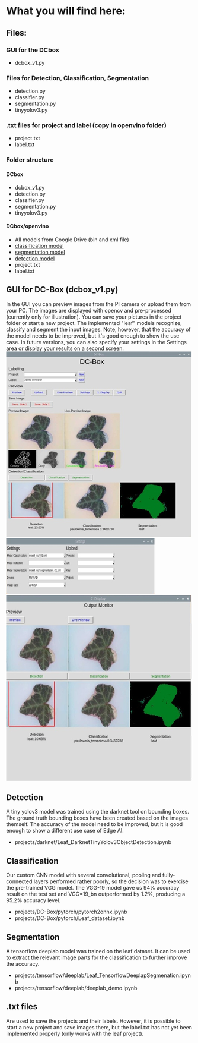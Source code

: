 # What you will find here:
## Files:
### GUI for the DCbox
- dcbox_v1.py
### Files for Detection, Classification, Segmentation
- detection.py
- classifier.py
- segmentation.py
- tinyyolov3.py
### .txt files for project and label (copy in openvino folder)
- project.txt
- label.txt
### Folder structure
#### DCbox
- dcbox_v1.py
- detection.py
- classifier.py
- segmentation.py
- tinyyolov3.py
#### DCbox/openvino
- All models from Google Drive (bin and xml file)
- [classification model](https://drive.google.com/open?id=1wUgWwVYkGkXe6_noGpI24l3Pv4C3Z5RM)
- [segmentation model](https://drive.google.com/open?id=1LeClOcnVulWA0Z8ngMvnPUC9dgUmTMc_)
- [detection model](https://drive.google.com/open?id=17QcqasXilx4z5XL6ZFKiIvKECaXAls5b)
- project.txt
- label.txt

## GUI for DC-Box (dcbox_v1.py)
In the GUI you can preview images from the PI camera or upload them from your PC. The images are displayed with opencv and pre-processed (currently only for illustration). You can save your pictures in the project folder or start a new project.
The implemented "leaf" models recognize, classify and segment the input images. Note, however, that the accuracy of the model needs to be improved, but it's good enough to show the use case.
In future versions, you can also specify your settings in the Settings area or display your results on a second screen.
![](https://github.com/cmembrez/Raspberry-Robotics101/blob/master/projects/DC-Box/images/DCbox_gui_01_500.jpg)
![](https://github.com/cmembrez/Raspberry-Robotics101/blob/master/projects/DC-Box/images/DCbox_gui_02_500.jpg)
![](https://github.com/cmembrez/Raspberry-Robotics101/blob/master/projects/DC-Box/images/DCbox_gui_03_500.jpg)

## Detection 
A tiny yolov3 model was trained using the darknet tool on bounding boxes. The ground truth bounding boxes have been created based on the images themself. The accuracy of the model need to be improved, but it is good enough to show a different use case of Edge AI.
- projects/darknet/Leaf_DarknetTinyYolov3ObjectDetection.ipynb

## Classification 
Our custom CNN model with several convolutional, pooling and fully-connected layers performed rather poorly, so the decision was to exercise the pre-trained VGG model. The VGG-19 model gave us 94% accuracy result on the test set and VGG=19_bn outperformed by 1.2%, producing a 95.2% accuracy level.

- projects/DC-Box/pytorch/pytorch2onnx.ipynb
- projects/DC-Box/pytorch/Leaf_dataset.ipynb

## Segmentation 
A tensorflow deeplab model was trained on the leaf dataset. It can be used to extract the relevant image parts for the classification to further improve the accuracy.

- projects/tensorflow/deeplab/Leaf_TensorflowDeeplapSegmenation.ipynb
- projects/tensorflow/deeplab/deeplab_demo.ipynb

## .txt files
Are used to save the projects and their labels. However, it is possible to start a new project and save images there, but the label.txt has not yet been implemented properly (only works with the leaf project).

